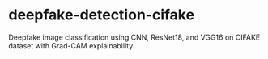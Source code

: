 # deepfake-detection-cifake
Deepfake image classification using CNN, ResNet18, and VGG16 on CIFAKE dataset with Grad-CAM explainability.
